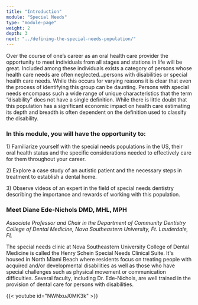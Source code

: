 ```yaml
---
title: "Introduction"
module: "Special Needs"
type: "module-page"
weight: 2
depth: 3
next: "../defining-the-special-needs-population/"
---
```

<form method="post" action="."><div class="pageblock"><p>Over the course of one’s career as an oral health care provider the opportunity to meet individuals from all stages and stations in life will be great. Included among these individuals exists a category of persons whose health care needs are often neglected...persons with disabilities or special health care needs. While this occurs for varying reasons it is clear that even the process of identifying this group can be daunting. Persons with special needs encompass such a wide range of unique characteristics that the term “disability” does not have a single definition.  While there is little doubt that this population has a significant economic impact on health care estimating its depth and breadth is often dependent on the definition used to classify the disability.</p>
<h3>In this module, you will have the opportunity to:</h3>
<p>1) Familiarize yourself with the special needs populations in the US, their oral health status and the specific considerations needed to effectively care for them throughout your career.</p>
<p>2) Explore a case study of an autistic patient and the necessary steps in treatment to establish a dental home.</p>
<p>3) Observe videos of an expert in the field of special needs dentistry describing the importance and rewards of working with this population.</p>
</div><div class="pageblock"><h3>Meet Diane Ede-Nichols DMD, MHL, MPH</h3>
<p><em>Associate Professor and Chair
in the Department of Community Dentistry <br/>College of Dental Medicine, Nova Southeastern University, Ft. Lauderdale, FL </em></p>
<p>The special needs clinic at Nova Southeastern University College of Dental Medicine is called the Henry Schein Special Needs Clinical Suite. It's housed in North Miami Beach where residents focus on treating people with acquired and/or developmental disabilities as well as those who have special challenges such as physical movement or communication difficulties.  Several faculty, including Dr. Ede-Nichols, are well trained in the provision of dental care for persons with disabilities.</p>

{{< youtube id="NWNxuJ0MK3k" >}}</div></form>